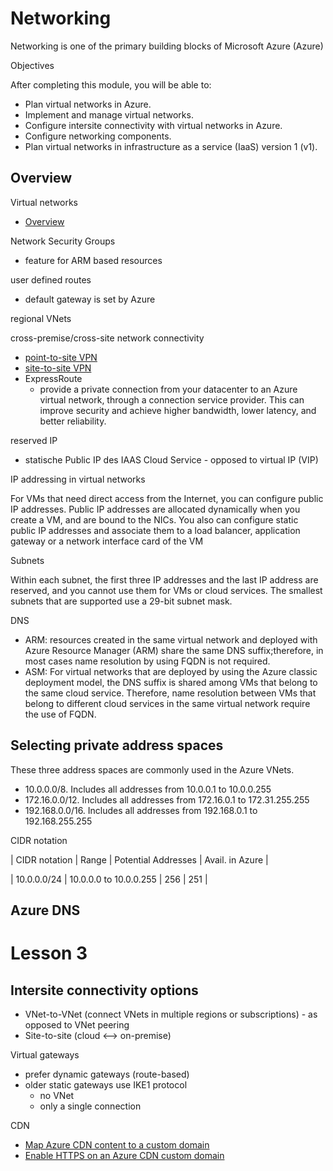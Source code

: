 # Networking
Networking is one of the primary building blocks of Microsoft Azure (Azure)

Objectives

After completing this module, you will be able to:

- Plan virtual networks in Azure.
- Implement and manage virtual networks.
- Configure intersite connectivity with virtual networks in Azure.
- Configure networking components.
- Plan virtual networks in infrastructure as a service (IaaS) version 1 (v1).


## Overview

Virtual networks
- [Overview](https://docs.microsoft.com/en-us/azure/virtual-network/virtual-networks-overview)

Network Security Groups
- feature for ARM based resources

user defined routes
- default gateway is set by Azure

regional VNets


cross-premise/cross-site network connectivity
- [point-to-site VPN](https://docs.microsoft.com/en-us/azure/vpn-gateway/vpn-gateway-howto-point-to-site-resource-manager-portal)
- [site-to-site VPN](https://docs.microsoft.com/en-us/azure/vpn-gateway/vpn-gateway-howto-site-to-site-resource-manager-portal)
- ExpressRoute
  - provide a private connection from your datacenter to an Azure virtual network, through a connection service provider. This can improve security and achieve higher bandwidth, lower latency, and better reliability.
  
  
reserved IP
- statische Public IP des IAAS Cloud Service - opposed to virtual IP (VIP)

IP addressing in virtual networks

For VMs that need direct access from the Internet, you can configure public IP addresses. Public IP addresses are allocated dynamically when you create a VM, and are bound to the NICs. You also can configure static public IP addresses and associate them to a load balancer, application gateway or a network interface card of the VM


Subnets

Within each subnet, the first three IP addresses and the last IP address are reserved, and you cannot use them for VMs or cloud services. The smallest subnets that are supported use a 29-bit subnet mask.

DNS

- ARM: resources created in the same virtual network and deployed with Azure Resource Manager (ARM) share the same DNS suffix;therefore, in most cases name resolution by using FQDN is not required. 
- ASM: For virtual networks that are deployed by using the Azure classic deployment model, the DNS suffix is shared among VMs that belong to the same cloud service. Therefore, name resolution between VMs that belong to different cloud services in the same virtual network require the use of FQDN.


## Selecting private address spaces

These three address spaces are commonly used in the Azure VNets.

- 10.0.0.0/8. Includes all addresses from 10.0.0.1 to 10.0.0.255
- 172.16.0.0/12. Includes all addresses from 172.16.0.1 to 172.31.255.255
- 192.168.0.0/16. Includes all addresses from 192.168.0.1 to 192.168.255.255

CIDR notation

| CIDR notation | Range                 | Potential Addresses | Avail. in Azure |

| 10.0.0.0/24 | 10.0.0.0 to 10.0.0.255  | 256                 | 251   |


## Azure DNS



# Lesson 3


## Intersite connectivity options

- VNet-to-VNet (connect VNets in multiple regions or subscriptions) - as opposed to VNet peering
- Site-to-site (cloud <--> on-premise)


Virtual gateways
- prefer dynamic gateways (route-based)
- older static gateways use IKE1 protocol
  - no VNet
  - only a single connection




CDN

- [Map Azure CDN content to a custom domain](https://docs.microsoft.com/en-us/azure/cdn/cdn-map-content-to-custom-domain)
- [Enable HTTPS on an Azure CDN custom domain](https://docs.microsoft.com/en-us/azure/cdn/cdn-custom-ssl)
